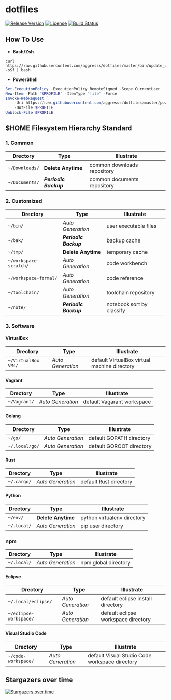 # dotfiles

[![Release Version](https://img.shields.io/github/v/release/aggresss/dotfiles)](https://github.com/aggresss/dotfiles/releases)
[![License](https://img.shields.io/github/license/aggresss/dotfiles)](https://github.com/aggresss/dotfiles/blob/master/LICENSE)
[![Build Status](https://www.travis-ci.org/aggresss/dotfiles.svg?branch=master)](https://www.travis-ci.org/aggresss/dotfiles)

## How To Use

- **Bash/Zsh**

```shell
curl https://raw.githubusercontent.com/aggresss/dotfiles/master/bin/update_dotfiles.sh -sSf | bash
```

- **PowerShell**

```powershell
Set-ExecutionPolicy -ExecutionPolicy RemoteSigned -Scope CurrentUser
New-Item -Path "$PROFILE" -ItemType "file" -Force
Invoke-WebRequest `
    -Uri https://raw.githubusercontent.com/aggresss/dotfiles/master/powershell/Microsoft.PowerShell_profile.ps1 `
    -OutFile $PROFILE
Unblock-File $PROFILE

```
## $HOME Filesystem Hierarchy Standard

### 1. Common

| Drectory | Type | Illustrate |
|---|---|---|
| `~/Downloads/` | **Delete Anytime** | common downloads repository |
| `~/Documents/` | ***Periodic Backup*** | common documents repository |

### 2. Customized

| Drectory | Type | Illustrate |
|---|---|---|
| `~/bin/` | *Auto Generation* | user executable files |
| `~/bak/` | ***Periodic Backup*** | backup cache |
| `~/tmp/` | **Delete Anytime** | temporary cache |
| `~/workspace-scratch/` | *Auto Generation* | code workbench |
| `~/workspace-formal/` | *Auto Generation* | code reference |
| `~/toolchain/` | *Auto Generation* | toolchain repository |
| `~/note/` | ***Periodic Backup*** | notebook sort by classify |

### 3. Software

#### VirtualBox

| Drectory | Type | Illustrate |
|---|---|---|
| `~/VirtualBox VMs/` | *Auto Generation* | default VirtualBox virtual machine directory |

#### Vagrant

| Drectory | Type | Illustrate |
|---|---|---|
| `~/Vagrant/` | *Auto Generation* | default Vagarant workspace |

#### Golang

| Drectory | Type | Illustrate |
|---|---|---|
| `~/go/` | *Auto Generation* | default GOPATH directory |
| `~/.local/go/` | *Auto Generation* | default GOROOT directory |

#### Rust

| Drectory | Type | Illustrate |
|---|---|---|
|`~/.cargo/`| *Auto Generation* | default Rust directory |

#### Python

| Drectory | Type | Illustrate |
|---|---|---|
| `~/env/` | **Delete Anytime** | python virtualenv directory |
| `~/.local/` | *Auto Generation* | pip user directory |

### npm

| Drectory | Type | Illustrate |
|---|---|---|
| `~/.local/` | *Auto Generation* | npm global directory |

#### Eclipse
| Drectory | Type | Illustrate |
|---|---|---|
| `~/.local/eclipse/` | *Auto Generation* | default eclipse install directory |
| `~/eclipse-workspace/` | *Auto Generation* | default eclipse workspace directory |

#### Visual Studio Code
| Drectory | Type | Illustrate |
|---|---|---|
| `~/code-workspace/` | *Auto Generation* | default Visual Studio Code workspace directory |

## Stargazers over time

[![Stargazers over time](https://starchart.cc/aggresss/dotfiles.svg)](https://starchart.cc/aggresss/dotfiles)
